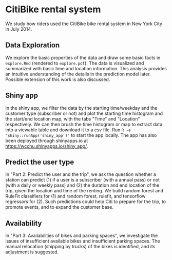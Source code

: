 # CitiBike rental system

We study how riders used the CitiBike bike rental system in New York City in July 2014.

## Data Exploration

We explore the basic properties of the data and draw some basic facts in `explore.Rmd` (rendered to `explore.pdf`). The data is visualized and summarized with basic time and location information. This analysis provides an intuitive understanding of the details in the prediction model later. Possible extension of this work is also discussed.

## Shiny app

In the shiny app, we filter the data by the starting time/weekday and the customer type (subscriber or not) and plot the starting time histogram and the start/end location map, with the tabs "Time" and "Location" respectively. We can then brush the time histogram or map to extract data into a viewable table and download it to a csv file. Run `R -e "shiny::runApp('shiny_app')"` to start the app locally. The app has also been deployed through shinyapps.io at https://wcchu.shinyapps.io/shiny_app/.

## Predict the user type

In "Part 2: Predict the user and the trip", we ask the question whether a station can predict (1) if a user is a subscriber (with a annual pass) or not (with a daily or weekly pass) and (2) the duration and end location of the trip, given the location and time of the renting. We build random forest and RuleFit classifiers for (1) and random forest, rulefit, and tensorflow regressors for (2). Such predictions could help Citi to prepare for the trip, to promote events, and to expand the customer base.

## Availability

In "Part 3: Availabilities of bikes and parking spaces", we investigate the issues of insufficient available bikes and insufficient parking spaces. The manual relocation (shipping by trucks) of the bikes is identified, and its adjustment is suggested.
